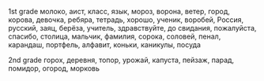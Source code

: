1st grade
молоко,
аист,
класс,
язык,
мороз,
ворона,
ветер,
город,
корова,
девочка,
ребяра,
тетрадь,
хорошо,
ученик,
воробей,
Россия,
русский,
заяц,
берёза,
учитель,
здравствуйте,
до свидания,
пожалуйста,
спасибо,
столица,
мальчик,
фамилия,
сорока,
соловей,
пенал,
карандаш,
портфель,
алфавит,
коньки,
каникулы,
посуда

2nd grade
горох,
деревня,
топор,
урожай,
капуста,
пейзаж,
парад,
помидор,
огород,
морковь
